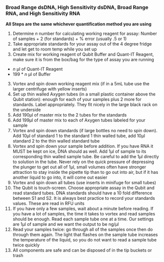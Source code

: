 
### Broad Range dsDNA, High Sensitivity dsDNA, Broad Range RNA, and High Sensitivity RNA

**All Steps are the same whichever quantification method you are using**

1. Determine _n_ number for calculating working reagent for assay: Number of samples + 2 (for standards) + % error (usually .5 or 1)
2. Take appropriate standards for your assay out of the 4 degree fridge and let get to room temp while you set up
2. Create mix for working reagent of Qubit Buffer and Quant-IT Reagent, make sure it is from the box/bag for the type of assay you are running
  - _n_ μl of Quant-IT Reagent
  - 199 * _n_ μl of Buffer
3. Vortex and spin down working reagent mix (if in a 5mL tube use the larger centrifuge with yellow inserts)
4. Set up thin walled Axygen tubes (in a small plastic container above the Qubit station): enough for each of your samples plus 2 more for standards. Label appropriately. They fit nicely in the large black rack on the underside
5. Add 190μl of master mix to the 2 tubes for the standards
6. Add 199μl of master mix to each of Axygen tubes labeled for your sample
7. Vortex and spin down standards (if large bottles no need to spin down). Add 10µl of standard 1 to the standard 1 thin walled tube, add 10µl standard 2 to the thin walled standard tube
8. Vortex and spin down your sample before addition. If you have RNA it MUST be kept on ice, DNA should as well. Add 1μl of sample to its corresponding thin walled sample tube. Be careful to add the 1μl directly to solution in the tube. Never rely on the quick pressure of depressing the plunger to get out all of 1μl, small volumes often have stronger attraction to stay inside the pipette tip than to go out into air, but if it has another liquid to go into, it will come out easier
9. Vortex and spin down all tubes (use inserts in minifuge for small tubes)
10. The Qubit is touch-screen. Choose appropriate assay in the Qubit and read standard tubes. DNA standards should have a 10 fold difference between S1 and S2. It is always best practice to record your standards values. These are read in RFU units
11. If you have only a few samples, wait about a minute before reading. If you have a lot of samples, the time it takes to vortex and read samples should be enough. Read each sample tube one at a time. Our settings are 1μl of sample and we want the output to be ng/μl
12. Read your samples twice: go through all of the samples once then do through them again. The light that flashes on the sample tube increases the temperature of the liquid, so you do not want to read a sample tube twice quickly
13. All components are safe and can be disposed of in the tip buckets or trash
